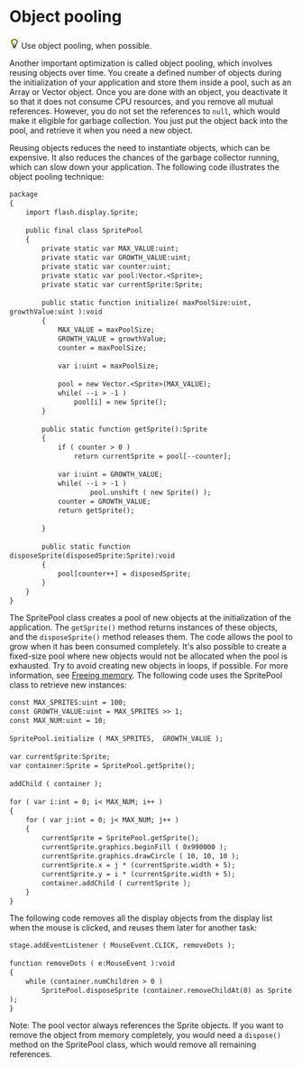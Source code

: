 # Object pooling

![](../../img/tip_help.png) Use object pooling, when possible.

Another important optimization is called object pooling, which involves reusing
objects over time. You create a defined number of objects during the
initialization of your application and store them inside a pool, such as an
Array or Vector object. Once you are done with an object, you deactivate it so
that it does not consume CPU resources, and you remove all mutual references.
However, you do not set the references to `null`, which would make it eligible
for garbage collection. You just put the object back into the pool, and retrieve
it when you need a new object.

Reusing objects reduces the need to instantiate objects, which can be expensive.
It also reduces the chances of the garbage collector running, which can slow
down your application. The following code illustrates the object pooling
technique:

    package
    {
    	import flash.display.Sprite;

    	public final class SpritePool
    	{
    		private static var MAX_VALUE:uint;
    		private static var GROWTH_VALUE:uint;
    		private static var counter:uint;
    		private static var pool:Vector.<Sprite>;
    		private static var currentSprite:Sprite;
    	 
    		public static function initialize( maxPoolSize:uint, growthValue:uint ):void
    		{
    			MAX_VALUE = maxPoolSize;
    			GROWTH_VALUE = growthValue;
    			counter = maxPoolSize;

    			var i:uint = maxPoolSize;

    			pool = new Vector.<Sprite>(MAX_VALUE);
    			while( --i > -1 )
    				pool[i] = new Sprite();
    		}

    		public static function getSprite():Sprite
    		{
    			if ( counter > 0 )
    				return currentSprite = pool[--counter];

    			var i:uint = GROWTH_VALUE;
    			while( --i > -1 )
    					pool.unshift ( new Sprite() );
    			counter = GROWTH_VALUE;
    			return getSprite();

    		}
    	 
    		public static function disposeSprite(disposedSprite:Sprite):void
    		{
    			pool[counter++] = disposedSprite;
    		}
    	}
    }

The SpritePool class creates a pool of new objects at the initialization of the
application. The `getSprite()` method returns instances of these objects, and
the `disposeSprite()` method releases them. The code allows the pool to grow
when it has been consumed completely. It's also possible to create a fixed-size
pool where new objects would not be allocated when the pool is exhausted. Try to
avoid creating new objects in loops, if possible. For more information, see
[Freeing memory](../freeing-memory.md). The following code uses the SpritePool
class to retrieve new instances:

    const MAX_SPRITES:uint = 100;
    const GROWTH_VALUE:uint = MAX_SPRITES >> 1;
    const MAX_NUM:uint = 10;
     
    SpritePool.initialize ( MAX_SPRITES,  GROWTH_VALUE );
     
    var currentSprite:Sprite;
    var container:Sprite = SpritePool.getSprite();
     
    addChild ( container );
     
    for ( var i:int = 0; i< MAX_NUM; i++ )
    {
    	for ( var j:int = 0; j< MAX_NUM; j++ )
    	{
    		currentSprite = SpritePool.getSprite();
    		currentSprite.graphics.beginFill ( 0x990000 );
    		currentSprite.graphics.drawCircle ( 10, 10, 10 );
    		currentSprite.x = j * (currentSprite.width + 5);
    		currentSprite.y = i * (currentSprite.width + 5);
    		container.addChild ( currentSprite );
    	}
    }

The following code removes all the display objects from the display list when
the mouse is clicked, and reuses them later for another task:

    stage.addEventListener ( MouseEvent.CLICK, removeDots );
     
    function removeDots ( e:MouseEvent ):void
    {
    	while (container.numChildren > 0 )
    		SpritePool.disposeSprite (container.removeChildAt(0) as Sprite );
    }

Note: The pool vector always references the Sprite objects. If you want to
remove the object from memory completely, you would need a `dispose()` method on
the SpritePool class, which would remove all remaining references.
